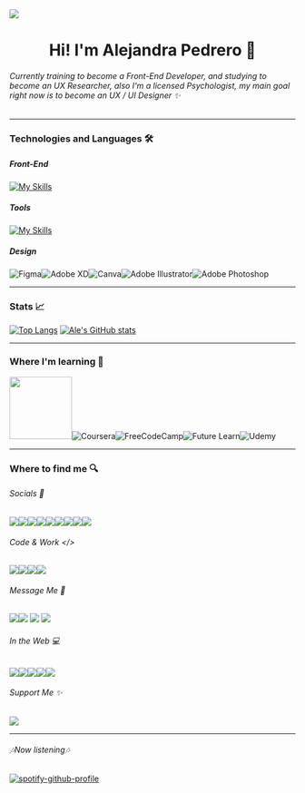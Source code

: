 <img src="https://i.ibb.co/xHhxYh8/logotemp.png">
<h1 align="center">Hi! I'm Alejandra Pedrero  🔮</h1>
<h6> Currently training to become a Front-End Developer, and studying to become an UX Researcher, also I'm a licensed Psychologist, my main goal right now is to become an UX / UI Designer ✨ </h6>

------------
### Technologies and Languages 🛠️
##### Front-End
[![My Skills](https://skillicons.dev/icons?i=html,css,bootstrap,sass,js,git)](https://skillicons.dev)
##### Tools
[![My Skills](https://skillicons.dev/icons?i=codepen,discord,github,netlify,vercel,vscode,wordpress)](https://skillicons.dev)
##### Design
![Figma](https://img.shields.io/badge/figma-%23F24E1E.svg?style=for-the-badge&logo=figma&logoColor=white)![Adobe XD](https://img.shields.io/badge/Adobe%20XD-470137?style=for-the-badge&logo=Adobe%20XD&logoColor=#FF61F6)![Canva](https://img.shields.io/badge/Canva-%2300C4CC.svg?style=for-the-badge&logo=Canva&logoColor=white)![Adobe Illustrator](https://img.shields.io/badge/adobe%20illustrator-%23FF9A00.svg?style=for-the-badge&logo=adobe%20illustrator&logoColor=white)![Adobe Photoshop](https://img.shields.io/badge/adobe%20photoshop-%2331A8FF.svg?style=for-the-badge&logo=adobe%20photoshop&logoColor=white)

------------
### Stats 📈
[![Top Langs](https://github-readme-stats.vercel.app/api/top-langs/?username=AlePedrero&layout=compact&theme=material-palenight)](https://github.com/AlePedrero/github-readme-stats)
[![Ale's GitHub stats](https://github-readme-stats.vercel.app/api?username=AlePedrero&show_icons=true&theme=material-palenight)](https://github.com/AlePedrero/github-readme-stats)

------------
### Where I'm learning 📖
<img src="https://lanacion.com.ec/wp-content/uploads/2019/12/logos-coderhouse-01.png" width="110">![Coursera](https://img.shields.io/badge/Coursera-%230056D2.svg?style=for-the-badge&logo=Coursera&logoColor=white)![FreeCodeCamp](https://img.shields.io/badge/Freecodecamp-%23123.svg?&style=for-the-badge&logo=freecodecamp&logoColor=green)![Future Learn](https://img.shields.io/badge/future%20learn-DE00A5?style=for-the-badge&logo=futurelearn&logoColor=white)![Udemy](https://img.shields.io/badge/Udemy-A435F0?style=for-the-badge&logo=Udemy&logoColor=white)

------------

### Where to find me 🔍
######  Socials 👤
<a href="https://www.linkedin.com/in/alejandrapedrero/"><img src="https://img.shields.io/badge/linkedin-%230077B5.svg?style=for-the-badge&logo=linkedin&logoColor=white"/></a><a href="mailto:contacto@alejandra.dev"><img src="https://img.shields.io/badge/Gmail-D14836?style=for-the-badge&logo=gmail&logoColor=white"/></a><a href="mailto:alejandra.pedrero@outlook.com"><img src="https://img.shields.io/badge/Outlook-0078D4?style=for-the-badge&logo=microsoft-outlook&logoColor=white"/></a><a href="https://github.com/AlePedrero"><img src="https://img.shields.io/badge/github-%23121011.svg?style=for-the-badge&logo=github&logoColor=white"/></a><a href="https://www.behance.net/alejandrapedrero"><img src="https://img.shields.io/badge/Behance-1769ff?style=for-the-badge&logo=behance&logoColor=white"/></a><a href="https://dribbble.com/AlePedrero"><img src="https://img.shields.io/badge/Dribbble-EA4C89?style=for-the-badge&logo=dribbble&logoColor=white"/></a><a href="https://www.notion.so/alepedrero/Alejandra-Pedrero-ee74f981f4304651aa3154b0a62a632d"><img src="https://img.shields.io/badge/Notion-%23000000.svg?style=for-the-badge&logo=notion&logoColor=white"/></a><a href="https://www.instagram.com/codedbyale/"><img src="https://img.shields.io/badge/Instagram-%23E4405F.svg?style=for-the-badge&logo=Instagram&logoColor=white"/></a><a href="https://twitter.com/codedbyale"><img src="https://img.shields.io/badge/Twitter-%231DA1F2.svg?style=for-the-badge&logo=Twitter&logoColor=white"/></a>
###### Code & Work </>
  <a href="https://codepen.io/alepedrero"><img src="https://img.shields.io/badge/Codepen-000000?style=for-the-badge&logo=codepen&logoColor=white"/></a><a href="https://stackoverflow.com/users/19131625/alejandra"><img src="https://img.shields.io/badge/-Stackoverflow-FE7A16?style=for-the-badge&logo=stack-overflow&logoColor=white"/></a><a href="https://www.postman.com/alepedrero"><img src="https://img.shields.io/badge/Postman-FF6C37?style=for-the-badge&logo=postman&logoColor=white"/></a><a href="https://trello.com/u/alejandra_pedrero"><img src="https://img.shields.io/badge/Trello-%23026AA7.svg?style=for-the-badge&logo=Trello&logoColor=white"/></a>
###### Message Me 📩
<a href="https://discord.com/users/751644568826675332"><img src="https://img.shields.io/badge/%3CDiscord%3E-%237289DA.svg?style=for-the-badge&logo=discord&logoColor=white"/></a><a href="#"><img src="https://img.shields.io/badge/Signal-%23039BE5.svg?style=for-the-badge&logo=Signal&logoColor=white"/></a>
<a href="#"><img src="https://img.shields.io/badge/kakaotalk-ffcd00.svg?style=for-the-badge&logo=kakaotalk&logoColor=000000"/></a>
<a href="#"><img src="https://img.shields.io/badge/Telegram-2CA5E0?style=for-the-badge&logo=telegram&logoColor=white"/></a>
###### In the Web 💻
<a href="https://open.spotify.com/user/12134972292"><img src="https://img.shields.io/badge/Spotify-1ED760?style=for-the-badge&logo=spotify&logoColor=white"/></a><a href="https://steamcommunity.com/id/666verified/"><img src="https://img.shields.io/badge/steam-%23000000.svg?style=for-the-badge&logo=steam&logoColor=white"/></a><a href="https://666verified.tumblr.com/"><img src="https://img.shields.io/badge/Tumblr-%2336465D.svg?style=for-the-badge&logo=Tumblr&logoColor=white"/></a><a href="https://twitch.tv/666verified"><img src="https://img.shields.io/badge/Twitch-%239146FF.svg?style=for-the-badge&logo=Twitch&logoColor=white"/></a><a href="https://www.youtube.com/channel/UCw6-nW_h2mtVZ2248zosTJA"><img src="https://img.shields.io/badge/YouTube-%23FF0000.svg?style=for-the-badge&logo=YouTube&logoColor=white"/></a>
######  Support Me ✨
<a href="https://www.paypal.com/paypalme/avantdark"><img src="https://img.shields.io/badge/PayPal-00457C?style=for-the-badge&logo=paypal&logoColor=white"/></a>

------------
###### 🎶Now listening🎶
[![spotify-github-profile](https://spotify-github-profile.vercel.app/api/view?uid=12134972292&cover_image=true&theme=natemoo-re&bar_color=8d61f5&bar_color_cover=false)](https://spotify-github-profile.vercel.app/api/view?uid=12134972292&redirect=true)
